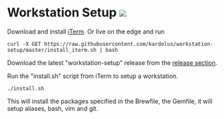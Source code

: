# Workstation Setup <img src="https://img.icons8.com/ios-filled/50/000000/my-computer.png"> 
Download and install [iTerm](https://www.iterm2.com/). Or live on the edge and run
```
curl -X GET https://raw.githubusercontent.com/kardolus/workstation-setup/master/install_iterm.sh | bash
```

Download the latest "workstation-setup" release from the [release section](https://github.com/kardolus/workstation-setup/releases).

Run the "install.sh" script from iTerm to setup a workstation.
```
./install.sh
```

This will install the packages specified in the Brewfile, the Gemfile, it will setup aliases, bash, vim and git.
